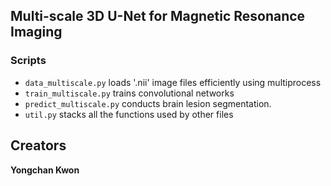 ## Multi-scale 3D U-Net for Magnetic Resonance Imaging

### Scripts

- `data_multiscale.py` loads '.nii' image files efficiently using multiprocess
- `train_multiscale.py` trains convolutional networks
- `predict_multiscale.py` conducts brain lesion segmentation.
- `util.py` stacks all the functions used by other files

## Creators

**Yongchan Kwon**
